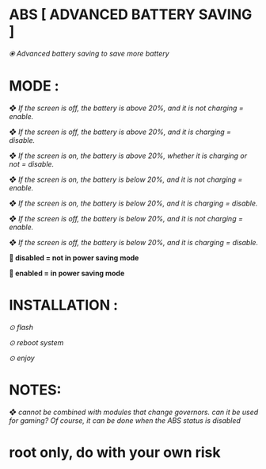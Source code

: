 # ABS [ ADVANCED BATTERY SAVING ]

*⦿ Advanced battery saving to save more battery*


 

# MODE :

*❖ If the screen is off, the battery is above 20%, and it is not charging = enable.*

*❖ If the screen is off, the battery is above 20%, and it is charging = disable.*

*❖ If the screen is on, the battery is above 20%, whether it is charging or not = disable.*


*❖ If the screen is on, the battery is below 20%, and it is not charging = enable.*

*❖ If the screen is on, the battery is below 20%, and it is charging = disable.*

*❖ If the screen is off, the battery is below 20%, and it is not charging = enable.*

*❖ If the screen is off, the battery is below 20%, and it is charging = disable.*

**🔘 disabled = not in power saving mode**

**🔘 enabled = in power saving mode**

# INSTALLATION : 

*⊙ flash*

*⊙ reboot system*

*⊙ enjoy*

# NOTES: 
*❖ cannot be combined with modules that change governors. can it be used for gaming? Of course, it can be done when the ABS status is disabled*


# root only, do with your own risk
